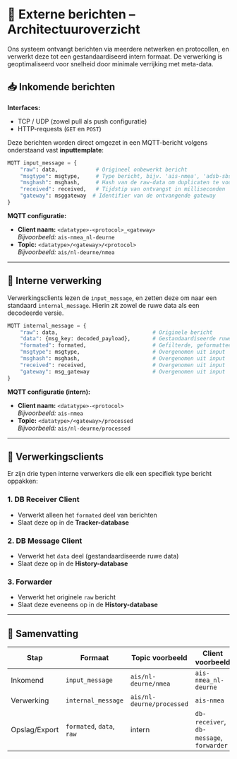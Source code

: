# 📡 Externe berichten – Architectuuroverzicht

Ons systeem ontvangt berichten via meerdere netwerken en protocollen, en verwerkt deze tot een gestandaardiseerd intern formaat. De verwerking is geoptimaliseerd voor snelheid door minimale verrijking met meta-data.

## 📥 Inkomende berichten

**Interfaces:**  
- TCP / UDP (zowel pull als push configuratie)  
- HTTP-requests (`GET` en `POST`)  

Deze berichten worden direct omgezet in een MQTT-bericht volgens onderstaand vast **inputtemplate**:

```python
MQTT input_message = {
    "raw": data,            # Origineel onbewerkt bericht
    "msgtype": msgtype,     # Type bericht, bijv. 'ais-nmea', 'adsb-sbs
    "msghash": msghash,     # Hash van de raw-data om duplicaten te voorkomen
    "received": received,   # Tijdstip van ontvangst in milliseconden
    "gateway": msggateway  # Identifier van de ontvangende gateway
}
```

**MQTT configuratie:**

- **Client naam:** `<datatype>-<protocol>_<gateway>`  
  *Bijvoorbeeld:* `ais-nmea_nl-deurne`
- **Topic:** `<datatype>/<gateway>/<protocol>`  
  *Bijvoorbeeld:* `ais/nl-deurne/nmea`

---

## 🔄 Interne verwerking

Verwerkingsclients lezen de `input_message`, en zetten deze om naar een standaard `internal_message`. Hierin zit zowel de ruwe data als een decodeerde versie.

```python
MQTT internal_message = {
    "raw": data,                              # Originele bericht
    "data": {msg_key: decoded_payload},       # Gestandaardiseerde ruwe data
    "formated": formated,                     # Gefilterde, geformatteerde data voor Tailor
    "msgtype": msgtype,                       # Overgenomen uit input
    "msghash": msghash,                       # Overgenomen uit input
    "received": received,                     # Overgenomen uit input
    "gateway": msg_gateway                    # Overgenomen uit input
}
```

**MQTT configuratie (intern):**

- **Client naam:** `<datatype>-<protocol>`  
  *Bijvoorbeeld:* `ais-nmea`
- **Topic:** `<datatype>/<gateway>/processed`  
  *Bijvoorbeeld:* `ais/nl-deurne/processed`

---

## 🧩 Verwerkingsclients

Er zijn drie typen interne verwerkers die elk een specifiek type bericht oppakken:

### 1. DB Receiver Client
- Verwerkt alleen het `formated` deel van berichten
- Slaat deze op in de **Tracker-database**

### 2. DB Message Client
- Verwerkt het `data` deel (gestandaardiseerde ruwe data)
- Slaat deze op in de **History-database**

### 3. Forwarder
- Verwerkt het originele `raw` bericht
- Slaat deze eveneens op in de **History-database**

---

## 📌 Samenvatting

| Stap         | Formaat           | Topic voorbeeld           | Client voorbeeld         |
|--------------|-------------------|----------------------------|---------------------------|
| Inkomend     | `input_message`   | `ais/nl-deurne/nmea`      | `ais-nmea_nl-deurne`      |
| Verwerking   | `internal_message`| `ais/nl-deurne/processed` | `ais-nmea`                |
| Opslag/Export| `formated`, `data`, `raw` | intern           | `db-receiver`, `db-message`, `forwarder` |
